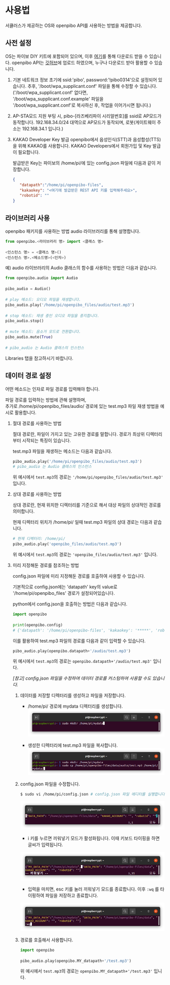 # 사용법

서큘러스가 제공하는 OS와 openpibo API를 사용하는 방법을 제공합니다.

## 사전 설정

OS는 파이보 DIY 키트에 포함되어 있으며, 이후 [여기](https://github.com/themakerrobot)를 통해 다운로드 받을 수 있습니다. openpibo API는 [깃허브](https://github.com/themakerrobot/openpibo-python)에 업로드 하였으며, 누구나 다운로드 받아 활용할 수 있습니다.

1. 기본 네트워크 정보
   초기에 ssid:'pibo', password:'!pibo0314'으로 설정되어 있습니다.
   추후, '/boot/wpa_supplicant.conf' 파일을 통해 수정할 수 있습니다. ('/boot/wpa_supplicant.conf' 없다면, '/boot/wpa_supplicant.conf.example' 파일을 '/boot/wpa_supplicant.conf'로 복사하신 후, 작업을 이어가시면 됩니다.)

2. AP-STA모드 지원
   부팅 시, pibo-[라즈베리파이 시리얼번호]를 ssid로 AP모드가 동작합니다.
   192.168.34.0/24 대역으로 AP모드가 동작되며, 로봇(게이트웨이 주소는 192.168.34.1 입니다.)

3. KAKAO Developer Key 발급
   openpibo에서 음성인식(STT)과 음성합성(TTS)을 위해 KAKAO를 사용합니다. KAKAO Developers에서 회원가입 및 Key 발급이 필요합니다.

   발급받은 Key는 파이보의 /home/pi/에 있는 config.json 파일에 다음과 같이 저장합니다.

   ```json
   {
      "datapath":"/home/pi/openpibo-files",
      "kakaokey": "<여기에 발급받은 REST API 키를 입력해주세요>",
      "robotid": ""
   }
   ```

## 라이브러리 사용

openpibo 패키지를 사용하는 방법 audio 라이브러리를 통해 설명합니다.

```python
from openpibo.<라이브러리 명> import <클래스 명>

<인스턴스 명> = <클래스 명>()
<인스턴스 명>.<메소드명>(<인자>)
```

예) audio 라이브러리의 Audio 클래스의 함수를 사용하는 방법은 다음과 같습니다.

```python
from openpibo.audio import Audio

pibo_audio = Audio()

# play 메소드: 오디오 파일을 재생합니다.
pibo_audio.play('/home/pi/openpibo_files/audio/test.mp3')

# stop 메소드: 재생 중인 오디오 파일을 중지합니다.
pibo_audio.stop()

# mute 메소드: 음소거 모드로 전환합니다.
pibo_audio.mute(True)

# pibo_audio 는 Audio 클래스의 인스턴스
```

Libraries 탭을 참고하시기 바랍니다.

## 데이터 경로 설정

어떤 메소드는 인자로 파일 경로를 입력해야 합니다.

파일 경로를 입력하는 방법에 관해 설명하며,  
추가로 /home/pi/openpibo_files/audio/ 경로에 있는 test.mp3 파일 재생 방법을 예시로 활용합니다.

1. 절대 경로를 사용하는 방법

   절대 경로란, 파일이 가지고 있는 고유한 경로를 말합니다. 경로가 최상위 디렉터리부터 시작되는 특징이 있습니다.

   test.mp3 파일을 재생하는 메소드는 다음과 같습니다.

   ```python
   pibo_audio.play('/home/pi/openpibo_files/audio/test.mp3')
   # pibo_audio 는 Audio 클래스의 인스턴스
   ```

   위 예시에서 `test.mp3`의 경로는 `'/home/pi/openpibo_files/audio/test.mp3'` 입니다.

2. 상대 경로를 사용하는 방법

   상대 경로란, 현재 위치한 디렉터리를 기준으로 해서 대상 파일의 상대적인 경로를 의미합니다.

   현재 디렉터리 위치가 /home/pi/ 일때 test.mp3 파일의 상대 경로는 다음과 같습니다.

   ```python
   # 현재 디렉터리: /home/pi/
   pibo_audio.play('openpibo_files/audio/test.mp3')
   ```

   위 예시에서 `test.mp3`의 경로는 `'openpibo_files/audio/test.mp3'` 입니다.

3. 미리 지정해둔 경로를 참조하는 방법

   config.json 파일에 미리 지정해둔 경로를 호출하여 사용할 수 있습니다.

   기본적으로 config.json에는 'datapath' key의 value로 '/home/pi/openpibo_files' 경로가 설정되어있습니다.

   python에서 config.json을 호출하는 방법은 다음과 같습니다.

   ```python
   import openpibo

   print(openpibo.config)
   # {'datapath': '/home/pi/openpibo-files', 'kakaokey': '*****', 'robotid': ''}
   ```

   이를 활용하여 test.mp3 파일의 경로를 다음과 같이 입력할 수 있습니다.

   ```python
   pibo_audio.play(openpibo.datapath+'/audio/test.mp3')
   ```

   위 예시에서 `test.mp3`의 경로는 `openpibo.datapath+'/audio/test.mp3'` 입니다.

   *[참고] config.json 파일을 수정하여 데이터 경로를 커스텀하여 사용할 수도 있습니다.*

   1. 데이터를 저장할 디렉터리를 생성하고 파일을 저장합니다.

      - /home/pi/ 경로에 mydata 디렉터리를 생성합니다.
      ![](images/usage/mkdir_mydata_ad.png)

      - 생성한 디렉터리에 test.mp3 파일을 복사합니다.
      ![](images/usage/cp_test.png)

   2. config.json 파일을 수정합니다.

      ```bash
      $ sudo vi /home/pi/config.json # config.json 파일 에디터를 실행합니다.
      ```

      ![](images/usage/config.png)

      - i 키를 누르면 끼워넣기 모드가 활성화됩니다. 이때 키보드 타이핑을 하면 글씨가 입력됩니다.

      ![](images/usage/config_mydata.png)

      - 입력을 마치면, esc 키를 눌러 끼워넣기 모드를 종료합니다. 이후 `:wq` 를 타이핑하여 파일을 저장하고 종료합니다.

      ![](images/usage/wq.png)

   3. 경로를 호출해서 사용합니다.

      ```python
      import openpibo

      pibo_audio.play(openpibo.MY_datapath+'/test.mp3')
      ```

      위 예시에서 `test.mp3`의 경로는 `openpibo.MY_datapath+'/test.mp3'` 입니다.
